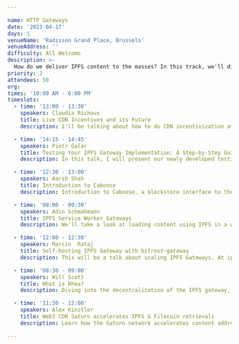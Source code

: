 ```yaml
---

name: HTTP Gateways
date: '2023-04-17'
days: 1
venueName: 'Radisson Grand Place, Brussels'
venueAddress: ''
difficulty: All Welcome
description: >-
  How do we deliver IPFS content to the masses? In this track, we'll dive into the magical and maddening topic of HTTP Gateways. Topics include the evolving semantics of /ipfs/cid, .car blocks and rendered flat files, and large-scale efforts to improve gateway architectures such as Project Saturn and Project Rhea.
priority: 2
attendees: 50
org: 
times: '10:00 AM - 6:00 PM'
timeslots:
  - time: '13:00 - 13:30'
    speakers: Claudia Richoux
    title: Live CDN Incentives and its Future
    description: I'll be talking about how to do CDN incentivization at a protocol level correctly- the game theory is pretty simple and I independently converged on a design pretty similar to the one on Skynet. Adding a simple piece of novel cryptography to the payment channels, and integrating that into the transport layer, reduces latency/RTTs and allows for "delegated payments" where a content creator can send a short commitment to a user to "give them a coupon" for the delivery of a particular file.

  - time: '14:15 - 14:45'
    speakers: Piotr Galar
    title: Testing Your IPFS Gateway Implementation: A Step-by-Step Guide
    description: In this talk, I will present our newly developed testing suite for IPFS gateways, which helps implementers ensure their gateway implementations conform to the IPFS gateway specification. I'll discuss the structure of the test suite, adding new tests, and demonstrate how it is currently being used to verify the Kubo and Bifrost gateway implementations. Additionally, I'll provide a step-by-step guide for setting up the suite in a CI environment, enabling implementers to receive continuous feedback and detailed reports on their gateway's features and compliance with the gateway specification.

  - time: '12:30 - 13:00'
    speakers: Aarsh Shah
    title: Introduction to Caboose
    description: Introduction to Caboose, a blockstore interface to the Saturn CDN network.

  - time: '09:00 - 09:30'
    speakers: Adin Schmahmann
    title: IPFS Service Worker Gateways
    description: We'll take a look at loading content using IPFS in a web browser without relying on extensions or trusted HTTP Gateways using service workers. We'll also discuss some of the libraries and recent improvements that have enabled this functionality.

  - time: '12:00 - 12:30'
    speakers: Marcin  Rataj
    title: Self-hosting IPFS Gateway with bifrost-gateway
    description: This will be a talk about scaling IPFS Gateways. At ipfs.io we are in the process of moving from a single binary that does everything (Kubo) into discrete, separate services, that can be deployed and managed separately. Will use project Rhea (new ipfs.io backend) as an example, but the goal will be to show how to do easy self-hosting and run own gateway using our turn-key bifrost-gateway docker image with either Saturn CDN or a regular Kubo as a backend.If time allows, we will also show how to create own, optimized gateway implementation using go-libipfs/gateway with custom backend that implements the new GO API.

  - time: '08:30 - 09:00'
    speakers: Will Scott
    title: What is Rhea?
    description: Diving into the decentralization of the IPFS gateway, and how Saturn can provide a replacement for centralized infrastructure

  - time: '11:30 - 12:00'
    speakers: Alex Kinstler
    title: Web3 CDN Saturn accelerates IPFS & Filecoin retrievals
    description: Learn how the Saturn network accelerates content addressable data from IPFS and FilecoinLearn about the Beta Test Program for developers to start using Saturn.Learn how to get started with Saturn and future roadmap outlook.

---
```

